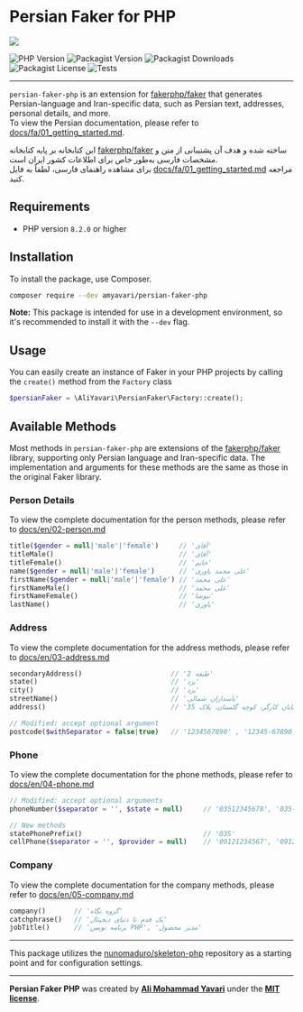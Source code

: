 # Persian Faker for PHP

<img src="https://banners.beyondco.de/Persian%20Faker%20PHP.png?theme=dark&packageManager=composer+require&packageName=--dev+amyavari%2Fpersian-faker-php&pattern=architect&style=style_1&description=Make+fake+Persian+and+Iran-specific+data+with+ease&md=1&showWatermark=1&fontSize=100px&images=https%3A%2F%2Fwww.php.net%2Fimages%2Flogos%2Fnew-php-logo.svg">

![PHP Version](https://img.shields.io/packagist/php-v/amyavari/persian-faker-php)
![Packagist Version](https://img.shields.io/packagist/v/amyavari/persian-faker-php?label=version)
![Packagist Downloads](https://img.shields.io/packagist/dt/amyavari/persian-faker-php)
![Packagist License](https://img.shields.io/packagist/l/amyavari/persian-faker-php)
![Tests](https://img.shields.io/github/actions/workflow/status/amyavari/persian-faker-php/tests.yml?label=tests)

---

`persian-faker-php` is an extension for [fakerphp/faker](https://fakerphp.org/) that generates Persian-language and Iran-specific data, such as Persian text, addresses, personal details, and more.  
To view the Persian documentation, please refer to [docs/fa/01_getting_started.md](/docs/fa/01_getting_started.md).

این کتابخانه بر پایه کتابخانه [fakerphp/faker](https://fakerphp.org/) ساخته شده و هدف آن پشتیبانی از متن و مشخصات فارسی به‌طور خاص برای اطلاعات کشور ایران است.  
برای مشاهده راهنمای فارسی، لطفاً به فایل [docs/fa/01_getting_started.md](/docs/fa/01_getting_started.md) مراجعه کنید.

## Requirements

-   PHP version `8.2.0` or higher

## Installation

To install the package, use Composer.

```bash
composer require --dev amyavari/persian-faker-php
```

**Note:** This package is intended for use in a development environment, so it's recommended to install it with the `--dev` flag.

## Usage

You can easily create an instance of Faker in your PHP projects by calling the `create()` method from the `Factory` class

```php
$persianFaker = \AliYavari\PersianFaker\Factory::create();
```

## Available Methods

Most methods in `persian-faker-php` are extensions of the [fakerphp/faker](https://fakerphp.org/) library, supporting only Persian language and Iran-specific data. The implementation and arguments for these methods are the same as those in the original Faker library.

### Person Details

To view the complete documentation for the person methods, please refer to [docs/en/02-person.md](./docs/en/02-person.md)

```php
title($gender = null|'male'|'female')     // 'آقای'
titleMale()                               // 'آقای'
titleFemale()                             // 'خانم'
name($gender = null|'male'|'female')      // 'علی محمد یاوری'
firstName($gender = null|'male'|'female') // 'علی محمد'
firstNameMale()                           // 'علی محمد'
firstNameFemale()                         // 'نیوشا'
lastName()                                // 'یاوری'
```

### Address

To view the complete documentation for the address methods, please refer to [docs/en/03-address.md](./docs/en/03-address.md)

```php
secondaryAddress()                      // 'طبقه 2'
state()                                 // 'یزد'
city()                                  // 'یزد'
streetName()                            // 'پاسداران شمالی'
address()                               // 'خیابان کارگر، کوچه گلستان، پلاک 35

// Modified: accept optional argument
postcode($withSeparator = false|true)   // '1234567890' , '12345-67890'
```

### Phone

To view the complete documentation for the phone methods, please refer to [docs/en/04-phone.md](./docs/en/04-phone.md)

```php
// Modified: accept optional arguments
phoneNumber($separator = '', $state = null)     // '03512345678', '035-12345678'

// New methods
statePhonePrefix()                              // '035'
cellPhone($separator = '', $provider = null)    // '09121234567', '0912-123-4567'
```

### Company

To view the complete documentation for the company methods, please refer to [docs/en/05-company.md](./docs/en/05-company.md)

```php
company()       // 'گروه نگاه'
catchphrase()   // 'یک قدم تا دنیای دیجیتال'
jobTitle()      // 'برنامه نویس PHP', 'مدیر محصول'
```

---

This package utilizes the [nunomaduro/skeleton-php](https://github.com/nunomaduro/skeleton-php) repository as a starting point and for configuration settings.

---

**Persian Faker PHP** was created by **[Ali Mohammad Yavari](https://www.linkedin.com/in/ali-m-yavari/)** under the **[MIT license](https://opensource.org/licenses/MIT)**.

